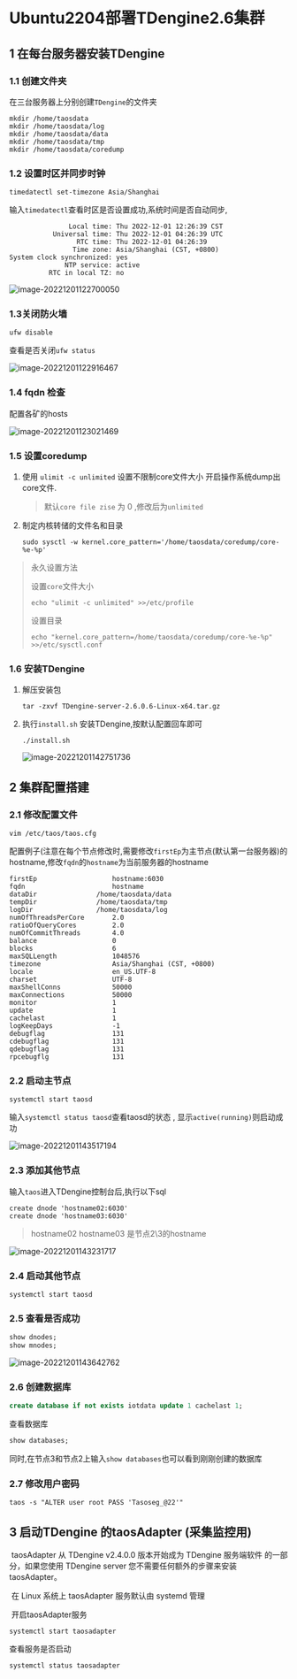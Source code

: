 # Ubuntu2204部署TDengine2.6集群

## 1 在每台服务器安装TDengine

### 1.1 创建文件夹

在三台服务器上分别创建`TDengine`的文件夹

```
mkdir /home/taosdata
mkdir /home/taosdata/log
mkdir /home/taosdata/data
mkdir /home/taosdata/tmp
mkdir /home/taosdata/coredump
```

### 1.2 设置时区并同步时钟

```shell
timedatectl set-timezone Asia/Shanghai
```

输入`timedatectl`查看时区是否设置成功,系统时间是否自动同步,

```
               Local time: Thu 2022-12-01 12:26:39 CST
           Universal time: Thu 2022-12-01 04:26:39 UTC
                 RTC time: Thu 2022-12-01 04:26:39
                Time zone: Asia/Shanghai (CST, +0800)
System clock synchronized: yes
              NTP service: active
          RTC in local TZ: no
```

![image-20221201122700050](http://47.105.133.117:9001/typora/20221201122700.png)

### 1.3关闭防火墙

```shell
ufw disable
```

查看是否关闭`ufw status`

![image-20221201122916467](http://47.105.133.117:9001/typora/20221201122916.png)

### 1.4 fqdn 检查

配置各矿的hosts

![image-20221201123021469](http://47.105.133.117:9001/typora/20221201123021.png)

### 1.5 设置coredump

1. 使用 `ulimit -c unlimited` 设置不限制core文件大小 开启操作系统dump出core文件.

   > 默认`core file zise` 为 0 ,修改后为`unlimited`

2. 制定内核转储的文件名和目录 

   ```shell
   sudo sysctl -w kernel.core_pattern='/home/taosdata/coredump/core-%e-%p'
   ```

> 永久设置方法
>
> 设置`core`文件大小
>
> ```shell
> echo "ulimit -c unlimited" >>/etc/profile
> ```
>
> 设置目录
>
> ```shell
> echo "kernel.core_pattern=/home/taosdata/coredump/core-%e-%p" >>/etc/sysctl.conf
> ```

### 1.6 安装TDengine

1. 解压安装包

   ```shell
   tar -zxvf TDengine-server-2.6.0.6-Linux-x64.tar.gz
   ```

2. 执行`install.sh` 安装TDengine,按默认配置回车即可

   ```
   ./install.sh
   ```
   
   ![image-20221201142751736](http://47.105.133.117:9001/typora/20221201142752.png)

## 2 集群配置搭建

### 2.1 修改配置文件

   ```
   vim /etc/taos/taos.cfg
   ```

   配置例子(注意在每个节点修改时,需要修改`firstEp`为主节点(默认第一台服务器)的hostname,修改`fqdn`的`hostname`为当前服务器的hostname

   ```
   firstEp                   hostname:6030
   fqdn                      hostname
   dataDir               /home/taosdata/data
   tempDir               /home/taosdata/tmp
   logDir                /home/taosdata/log
   numOfThreadsPerCore       2.0
   ratioOfQueryCores         2.0
   numOfCommitThreads        4.0
   balance                   0
   blocks                    6
   maxSQLLength              1048576
   timezone                  Asia/Shanghai (CST, +0800)
   locale                    en_US.UTF-8
   charset                   UTF-8
   maxShellConns             50000
   maxConnections            50000
   monitor                   1
   update                    1
   cachelast                 1
   logKeepDays               -1
   debugflag                 131
   cdebugflag                131
   qdebugflag                131
   rpcebugflg                131
   
   ```

 

### 2.2 启动主节点	

```
systemctl start taosd

```

输入`systemctl status taosd`查看taosd的状态 , 显示`active(running)`则启动成功

![image-20221201143517194](http://47.105.133.117:9001/typora/20221201143517.png)

### 2.3 添加其他节点

输入`taos`进入TDengine控制台后,执行以下sql

```
create dnode 'hostname02:6030'
create dnode 'hostname03:6030'
```

> hostname02 hostname03 是节点2\3的hostname

![image-20221201143231717](http://47.105.133.117:9001/typora/20221201143232.png)

### 2.4 启动其他节点

```
systemctl start taosd
```

### 2.5 查看是否成功

```sql
show dnodes;
show mnodes;
```

![image-20221201143642762](http://47.105.133.117:9001/typora/20221201143643.png)

### 2.6 创建数据库

```sql
create database if not exists iotdata update 1 cachelast 1;
```

查看数据库

```sql
show databases;
```

同时,在节点3和节点2上输入`show databases`也可以看到刚刚创建的数据库

### 2.7 修改用户密码

```
taos -s "ALTER user root PASS 'Tasoseg_@22'" 
```



## 3 启动TDengine 的taosAdapter (采集监控用)

​	taosAdapter 从 TDengine v2.4.0.0 版本开始成为 TDengine 服务端软件 的一部分，如果您使用 TDengine server 您不需要任何额外的步骤来安装 taosAdapter。

​	在 Linux 系统上 taosAdapter 服务默认由 systemd 管理

​	开启taosAdapter服务

```
systemctl start taosadapter
```

查看服务是否启动

```
systemctl status taosadapter
```

